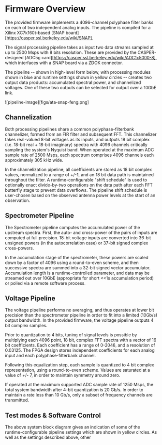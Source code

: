 # Firmware Overview

The provided firmware implements a 4096-channel polyphase filter banks on each of two independent analog inputs. The pipeline is compiled for a Xilinx XC7k160t-based [SNAP board][https://casper.ssl.berkeley.edu/wiki/SNAP].

The signal processing pipeline takes as input two data streams sampled at up to 2500 Msps with 8 bits resolution. These are provided by the CASPER-designed [ADC5g card][https://casper.ssl.berkeley.edu/wiki/ADC1x5000-8], which interfaces with a SNAP board via a ZDOK connector.

The pipeline -- shown in high-level form below, with processing modules shown in blue and runtime settings shown in yellow circles -- creates two output data products: accumulated spectral power, and channelized voltages. One of these two outputs can be selected for output over a 10GbE link.

![pipeline-image][figs/ata-snap-feng.png]

## Channelization
Both processing pipelines share a common polyphase-filterbank channelizer, formed from an FIR filter and subsequent FFT. This channelizer takes real-valued 8-bit voltages as its inputs, and outputs 18 bit complex (i.e. 18-bit real + 18-bit imaginary) spectra with 4096 channels critically sampling the system's Nyquist band. When operated at the maximum ADC sample rate of 2500 Msps, each spectrum comprises 4096 channels each approximately 305 kHz wide.

In the channelization pipeline, all coefficients are stored as 18 bit complex values, normalized to a range of +/-1, and an 18 bit data path is maintained throughout the filter.
A runtime-configurable "shift schedule" is used to optionally enact divide-by-two operations on the data path after each FFT butterfly stage to prevent data overflows. The pipeline shift schedule is user-chosen based on the observed antenna power levels at the start of an observation.

## Spectrometer Pipeline
The Spectrometer pipeline computes the accumulated power of the upstream spectra. First, the auto- and cross-power of the pairs of inputs are computed at full precision. 18-bit voltage inputs are converted into 36-bit unsigned powers (in the autocorrelation case) or 37-bit signed complex cross-powers.

In the accumulation stage of the spectrometer, these powers are scaled down by a factor of 4096 using a round-to-even scheme, and then successive spectra are summed into a 32-bit signed vector accumulator.\
Accumulation length is a runtime-controlled parameter, and data may be streamed out over 10GbE (appropriate for short <<1s accumulation period) or polled via a remote software process.


## Voltage Pipeline

The voltage pipeline performs no averaging, and thus operates at lower bit precision than the spectrometer pipeline in order to fit into a limited (10Gb/s) output bandwidth. In the provided firmware, the voltage pipeline outputs 4 bit complex samples.

Prior to quantization to 4 bits, tuning of signal levels is possible by multiplying each 4096 point, 18 bit, complex FFT spectra with a vector of 16 bit coefficients. Each coefficient has a range of 0-2048, and a resolution of 0.03125. The FPGA design stores independent coefficients for each analog input and each polyphase-filterbank channel.

Following this equalization step, each sample is quantized to 4 bit complex representation, using a round-to-even scheme. Values are saturated at a value of +/- 7, in order to maintain symmetry around zero.

If operated at the maximum supported ADC sample rate of 1250 Msps, the total system bandwidth after 4-bit quantization is 20 Gb/s. In order to maintain a rate less than 10 Gb/s, only a subset of frequency channels are transmitted.


## Test modes & Software Control

The above system block diagram gives an indication of some of the runtime-configurable pipeline settings which are shown in yellow circles. As well as the settings described above, other 